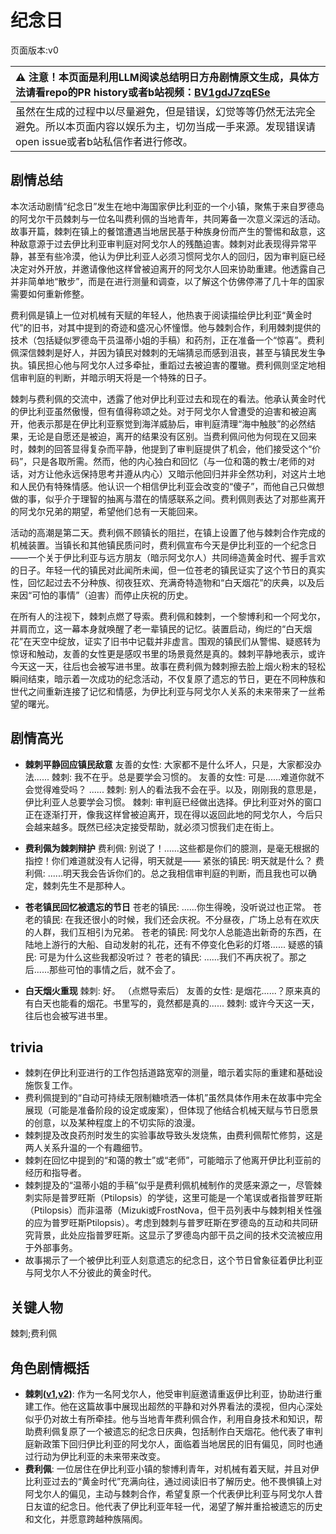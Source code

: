 # 纪念日
页面版本:v0
 

| :warning: 注意！本页面是利用LLM阅读总结明日方舟剧情原文生成，具体方法请看repo的PR history或者b站视频：[BV1gdJ7zqESe](https://www.bilibili.com/video/BV1gdJ7zqESe/)         |
|:----------------------------|
| 虽然在生成的过程中以尽量避免，但是错误，幻觉等等仍然无法完全避免。所以本页面内容以娱乐为主，切勿当成一手来源。发现错误请open issue或者b站私信作者进行修改。|



## 剧情总结
本次活动剧情“纪念日”发生在地中海国家伊比利亚的一个小镇，聚焦于来自罗德岛的阿戈尔干员棘刺与一位名叫费利佩的当地青年，共同筹备一次意义深远的活动。故事开篇，棘刺在镇上的餐馆遭遇当地居民基于种族身份而产生的警惕和敌意，这种敌意源于过去伊比利亚审判庭对阿戈尔人的残酷迫害。棘刺对此表现得异常平静，甚至有些冷漠，他认为伊比利亚人必须习惯阿戈尔人的回归，因为审判庭已经决定对外开放，并邀请像他这样曾被迫离开的阿戈尔人回来协助重建。他透露自己并非简单地“散步”，而是在进行测量和调查，以了解这个仿佛停滞了几十年的国家需要如何重新修整。

费利佩是镇上一位对机械有天赋的年轻人，他热衷于阅读描绘伊比利亚“黄金时代”的旧书，对其中提到的奇迹和盛况心怀憧憬。他与棘刺合作，利用棘刺提供的技术（包括疑似罗德岛干员温蒂小姐的手稿）和药剂，正在准备一个“惊喜”。费利佩深信棘刺是好人，并因为镇民对棘刺的无端猜忌而感到沮丧，甚至与镇民发生争执。镇民担心他与阿戈尔人过多牵扯，重蹈过去被迫害的覆辙。费利佩则坚定地相信审判庭的判断，并暗示明天将是一个特殊的日子。

棘刺与费利佩的交流中，透露了他对伊比利亚过去和现在的看法。他承认黄金时代的伊比利亚虽然傲慢，但有值得称颂之处。对于阿戈尔人曾遭受的迫害和被迫离开，他表示那是在伊比利亚察觉到海洋威胁后，审判庭清理“海中触肢”的必然结果，无论是自愿还是被迫，离开的结果没有区别。当费利佩问他为何现在又回来时，棘刺的回答显得复杂而平静，他提到了审判庭提供了机会，他们接受这个“价码”，只是各取所需。然而，他的内心独白和回忆（与一位和蔼的教士/老师的对话，对方让他永远保持思考并遵从内心）又暗示他回归并非全然功利，对这片土地和人民仍有特殊情感。他认识一个相信伊比利亚会改变的“傻子”，而他自己只做想做的事，似乎介于理智的抽离与潜在的情感联系之间。费利佩则表达了对那些离开的阿戈尔兄弟的期望，希望他们总有一天能回来。

活动的高潮是第二天。费利佩不顾镇长的阻拦，在镇上设置了他与棘刺合作完成的机械装置。当镇长和其他镇民质问时，费利佩宣布今天是伊比利亚的一个纪念日——一个关于伊比利亚与远方朋友（暗示阿戈尔人）共同缔造黄金时代、握手言欢的日子。年轻一代的镇民对此闻所未闻，但一位苍老的镇民证实了这个节日的真实性，回忆起过去不分种族、彻夜狂欢、充满奇特造物和“白天烟花”的庆典，以及后来因“可怕的事情”（迫害）而停止庆祝的历史。

在所有人的注视下，棘刺点燃了导索。费利佩和棘刺，一个黎博利和一个阿戈尔，并肩而立，这一幕本身就唤醒了老一辈镇民的记忆。装置启动，绚烂的“白天烟花”在天空中绽放，证实了旧书中记载并非虚言。围观的镇民们从警惕、疑惑转为惊讶和触动，友善的女性更是感叹书里的场景竟然是真的。棘刺平静地表示，或许今天这一天，往后也会被写进书里。故事在费利佩为棘刺擦去脸上烟火粉末的轻松瞬间结束，暗示着一次成功的纪念活动，不仅复原了遗忘的节日，更在不同种族和世代之间重新连接了记忆和情感，为伊比利亚与阿戈尔人关系的未来带来了一丝希望的曙光。
## 剧情高光
- **棘刺平静回应镇民敌意**
友善的女性: 大家都不是什么坏人，只是，大家都没办法......
棘刺: 我不在乎。总是要学会习惯的。
友善的女性: 可是......难道你就不会觉得难受吗？
......
棘刺: 别人的看法我不会在乎。以及，刚刚我的意思是，伊比利亚人总要学会习惯。
棘刺: 审判庭已经做出选择。伊比利亚对外的窗口正在逐渐打开，像我这样曾被迫离开，现在得以返回此地的阿戈尔人，今后只会越来越多。既然已经决定接受帮助，就必须习惯我们走在街上。

- **费利佩为棘刺辩护**
费利佩: 别说了！......这些都是你们的臆测，是毫无根据的指控！你们难道就没有人记得，明天就是——
紧张的镇民: 明天就是什么？
费利佩: ......明天我会告诉你们的。总之我相信审判庭的判断，而且我也可以确定，棘刺先生不是那种人。

- **苍老镇民回忆被遗忘的节日**
苍老的镇民: ......你生得晚，没听说过也正常。
苍老的镇民: 在我还很小的时候，我们还会庆祝。不分昼夜，广场上总有在欢庆的人群，我们互相引为兄弟。
苍老的镇民: 阿戈尔人总能造出新奇的东西，在陆地上游行的大船、自动发射的礼花，还有不停变化色彩的灯塔......
疑惑的镇民: 可是为什么这些我都没听过？
苍老的镇民: ......我们不再庆祝了。那之后......那些可怕的事情之后，就不会了。

- **白天烟火重现**
棘刺: 好。
（点燃导索后）
友善的女性: 是烟花......？原来真的有白天也能看的烟花。书里写的，竟然都是真的......
棘刺: 或许今天这一天，往后也会被写进书里。
## trivia
- 棘刺在伊比利亚进行的工作包括道路宽窄的测量，暗示着实际的重建和基础设施恢复工作。
- 费利佩提到的“自动可持续无限制糖喷洒一体机”虽然具体作用未在故事中完全展现（可能是准备阶段的设定或废案），但体现了他结合机械天赋与节日愿景的创意，以及某种程度上的不切实际的浪漫。
- 棘刺提及改良药剂时发生的实验事故导致头发烧焦，由费利佩帮忙修剪，这是两人关系升温的一个有趣细节。
- 棘刺在回忆中提到的“和蔼的教士”或“老师”，可能暗示了他离开伊比利亚前的经历和指导者。
- 棘刺提及的“温蒂小姐的手稿”似乎是费利佩机械制作的灵感来源之一，尽管棘刺实际是普罗旺斯（Ptilopsis）的学徒，这里可能是一个笔误或者指普罗旺斯（Ptilopsis）而非温蒂（Mizuki或FrostNova，但干员列表中与棘刺相关性强的应为普罗旺斯Ptilopsis）。考虑到棘刺与普罗旺斯在罗德岛的互动和共同研究背景，此处应指普罗旺斯。这显示了罗德岛内部干员之间的技术交流被应用于外部事务。
- 故事揭示了一个被伊比利亚人刻意遗忘的纪念日，这个节日曾象征着伊比利亚与阿戈尔人不分彼此的黄金时代。
## 关键人物
棘刺;费利佩
## 角色剧情概括
-   **棘刺([v1](../chars/char_293_thorns.md),[v2](../char_v3/char_293_thorns.md))**: 作为一名阿戈尔人，他受审判庭邀请重返伊比利亚，协助进行重建工作。他在这篇故事中展现出超然的平静和对外界看法的漠视，但内心深处似乎仍对故土有所牵挂。他与当地青年费利佩合作，利用自身技术和知识，帮助费利佩复原了一个被遗忘的纪念日庆典，包括制作白天烟花。他代表了审判庭新政策下回归伊比利亚的阿戈尔人，面临着当地居民的旧有偏见，同时也通过行动为伊比利亚的未来带来改变。
-   **费利佩**: 一位居住在伊比利亚小镇的黎博利青年，对机械有着天赋，并且对伊比利亚过去的“黄金时代”充满向往，通过阅读旧书了解历史。他不畏惧镇上对阿戈尔人的偏见，主动与棘刺合作，希望复原一个代表伊比利亚与阿戈尔人昔日友谊的纪念日。他代表了伊比利亚年轻一代，渴望了解并重拾被遗忘的历史和文化，并愿意跨越种族隔阂。
